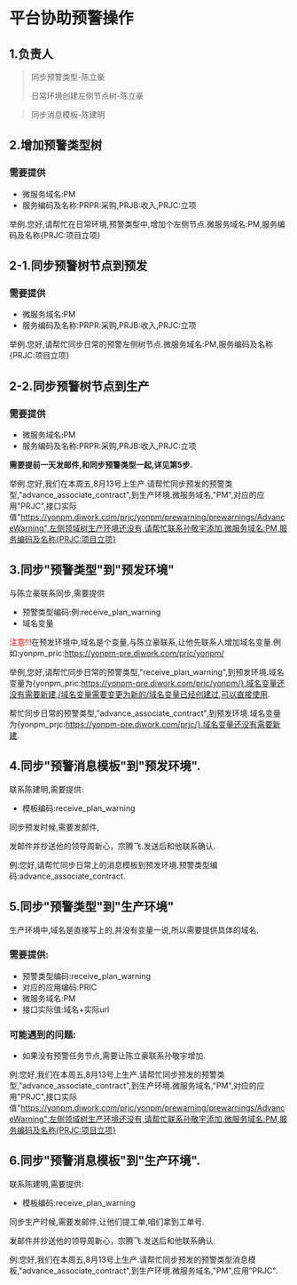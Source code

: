 # 平台协助预警操作

## 1.负责人

> 同步预警类型-陈立豪
>
> 日常环境创建左侧节点树-陈立豪

> 同步消息模板-陈建明

## 2.增加预警类型树

### 需要提供

* 微服务域名:PM
* 服务编码及名称:PRPR:采购,PRJB:收入,PRJC:立项

举例.您好,请帮忙在日常环境,预警类型中,增加个左侧节点.微服务域名:PM,服务编码及名称{PRJC:项目立项}

## 2-1.同步预警树节点到预发

### 需要提供

* 微服务域名:PM
* 服务编码及名称:PRPR:采购,PRJB:收入,PRJC:立项

举例.您好,请帮忙同步日常的预警左侧树节点.微服务域名:PM,服务编码及名称{PRJC:项目立项}

## 2-2.同步预警树节点到生产

### 需要提供

* 微服务域名:PM
* 服务编码及名称:PRPR:采购,PRJB:收入,PRJC:立项

**需要提前一天发邮件,和同步预警类型一起,详见第5步.**

举例.您好,我们在本周五,8月13号上生产.请帮忙同步预发的预警类型,"advance_associate_contract",到生产环境.微服务域名,"PM",对应的应用"PRJC",接口实际值"https://yonpm.diwork.com/prjc/yonpm/prewarning/prewarnings/AdvanceWarning",左侧领域树生产环境还没有,请帮忙联系孙敬宇添加.微服务域名:PM,服务编码及名称{PRJC:项目立项}

## 3.同步"预警类型"到"预发环境"

与陈立豪联系同步,需要提供

* 预警类型编码:例:receive_plan_warning
* 域名变量

<font color="red">注意!!!</font>在预发环境中,域名是个变量,与陈立豪联系,让他先联系人增加域名变量.例如:yonpm_pric:https://yonpm-pre.diwork.com/pric/yonpm/

举例,您好,请帮忙同步日常的预警类型,"receive_plan_warning",到预发环境.域名变量为{yonpm_pric:https://yonpm-pre.diwork.com/pric/yonpm/}.域名变量还没有需要新建,/域名变量需要变更为新的/域名变量已经创建过,可以直接使用.

帮忙同步日常的预警类型,"advance_associate_contract",到预发环境.域名变量为{yonpm_prjc:https://yonpm-pre.diwork.com/prjc/}.域名变量还没有需要新建.

## 4.同步"预警消息模板"到"预发环境".

联系陈建明,需要提供:

* 模板编码:receive_plan_warning

同步预发时候,需要发邮件,

发邮件并抄送他的领导周新心，宗腾飞.发送后和他联系确认.

例:您好,请帮忙同步日常上的消息模板到预发环境.预警类型编码:advance_associate_contract.

## 5.同步"预警类型"到"生产环境"

生产环境中,域名是直接写上的,并没有变量一说,所以需要提供具体的域名.

### 需要提供:

* 预警类型编码:receive_plan_warning
* 对应的应用编码:PRIC
* 微服务域名:PM
* 接口实际值:域名+实际url

### 可能遇到的问题:

* 如果没有预警任务节点,需要让陈立豪联系孙敬宇增加.

例:您好,我们在本周五,8月13号上生产.请帮忙同步预发的预警类型,"advance_associate_contract",到生产环境.微服务域名,"PM",对应的应用"PRJC",接口实际值"https://yonpm.diwork.com/prjc/yonpm/prewarning/prewarnings/AdvanceWarning",左侧领域树生产环境还没有,请帮忙联系孙敬宇添加.微服务域名:PM,服务编码及名称{PRJC:项目立项}

## 6.同步"预警消息模板"到"生产环境".

联系陈建明,需要提供:

* 模板编码:receive_plan_warning

同步生产时候,需要发邮件,让他们提工单,咱们拿到工单号.

发邮件并抄送他的领导周新心，宗腾飞.发送后和他联系确认.

例:您好,我们在本周五,8月13号上生产.请帮忙同步预发的预警类型消息模板,"advance_associate_contract",到生产环境.微服务域名,"PM",应用”PRJC".

